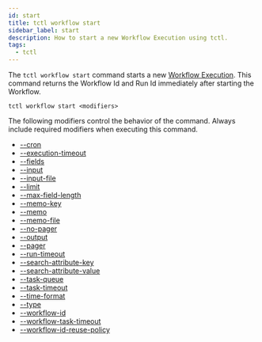 ```yaml
---
id: start
title: tctl workflow start
sidebar_label: start
description: How to start a new Workflow Execution using tctl.
tags:
  - tctl
---
```


The `tctl workflow start` command starts a new [Workflow Execution](/concepts/what-is-a-workflow-execution).
This command returns the Workflow Id and Run Id immediately after starting the Workflow.

`tctl workflow start <modifiers>`

The following modifiers control the behavior of the command.
Always include required modifiers when executing this command.

- [--cron](/tctl-v2/modifiers#--cron)
- [--execution-timeout](/tctl-v2/modifiers#--execution-timeout)
- [--fields](/tctl-v2/modifiers#--fields)
- [--input](/tctl-v2/modifiers#--input)
- [--input-file](/tctl-v2/modifiers#--input-file)
- [--limit](/tctl-v2/modifiers#--limit)
- [--max-field-length](/tctl-v2/modifiers#--max-field-length)
- [--memo-key](/tctl-v2/modifiers#--memo-key)
- [--memo](/tctl-v2/modifiers#--memo)
- [--memo-file](/tctl-v2/modifiers#--memo-file)
- [--no-pager](/tctl-v2/modifiers#--no-pager)
- [--output](/tctl-v2/modifiers#--output)
- [--pager](/tctl-v2/modifiers#--pager)
- [--run-timeout](/tctl-v2/modifiers#--run-timeout)
- [--search-attribute-key](/tctl-v2/modifiers#--search-attribute-key)
- [--search-attribute-value](/tctl-v2/modifiers#--search-attribute-value)
- [--task-queue](/tctl-v2/modifiers#--task-queue)
- [--task-timeout](/tctl-v2/modifiers#--task-timeout)
- [--time-format](/tctl-v2/modifiers#--time-format)
- [--type](/tctl-v2/modifiers#--type)
- [--workflow-id](/tctl-v2/modifiers#--workflow-id)
- [--workflow-task-timeout](/tctl-v2/modifiers#--workflow-task-timeout)
- [--workflow-id-reuse-policy](/tctl-v2/modifiers#--workflow-id-reuse-policy)
